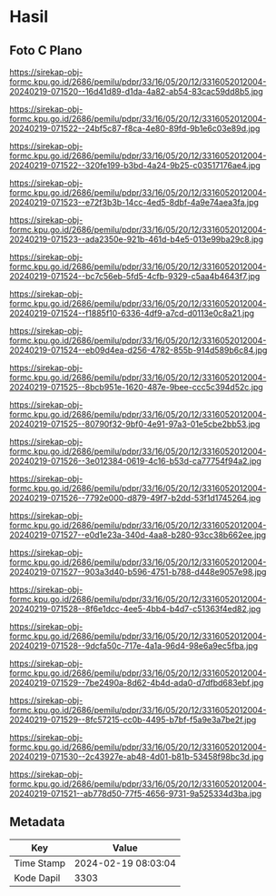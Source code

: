 # Hasil

## Foto C Plano

https://sirekap-obj-formc.kpu.go.id/2686/pemilu/pdpr/33/16/05/20/12/3316052012004-20240219-071520--16d41d89-d1da-4a82-ab54-83cac59dd8b5.jpg

https://sirekap-obj-formc.kpu.go.id/2686/pemilu/pdpr/33/16/05/20/12/3316052012004-20240219-071522--24bf5c87-f8ca-4e80-89fd-9b1e6c03e89d.jpg

https://sirekap-obj-formc.kpu.go.id/2686/pemilu/pdpr/33/16/05/20/12/3316052012004-20240219-071522--320fe199-b3bd-4a24-9b25-c03517176ae4.jpg

https://sirekap-obj-formc.kpu.go.id/2686/pemilu/pdpr/33/16/05/20/12/3316052012004-20240219-071523--e72f3b3b-14cc-4ed5-8dbf-4a9e74aea3fa.jpg

https://sirekap-obj-formc.kpu.go.id/2686/pemilu/pdpr/33/16/05/20/12/3316052012004-20240219-071523--ada2350e-921b-461d-b4e5-013e99ba29c8.jpg

https://sirekap-obj-formc.kpu.go.id/2686/pemilu/pdpr/33/16/05/20/12/3316052012004-20240219-071524--bc7c56eb-5fd5-4cfb-9329-c5aa4b4643f7.jpg

https://sirekap-obj-formc.kpu.go.id/2686/pemilu/pdpr/33/16/05/20/12/3316052012004-20240219-071524--f1885f10-6336-4df9-a7cd-d0113e0c8a21.jpg

https://sirekap-obj-formc.kpu.go.id/2686/pemilu/pdpr/33/16/05/20/12/3316052012004-20240219-071524--eb09d4ea-d256-4782-855b-914d589b6c84.jpg

https://sirekap-obj-formc.kpu.go.id/2686/pemilu/pdpr/33/16/05/20/12/3316052012004-20240219-071525--8bcb951e-1620-487e-9bee-ccc5c394d52c.jpg

https://sirekap-obj-formc.kpu.go.id/2686/pemilu/pdpr/33/16/05/20/12/3316052012004-20240219-071525--80790f32-9bf0-4e91-97a3-01e5cbe2bb53.jpg

https://sirekap-obj-formc.kpu.go.id/2686/pemilu/pdpr/33/16/05/20/12/3316052012004-20240219-071526--3e012384-0619-4c16-b53d-ca77754f94a2.jpg

https://sirekap-obj-formc.kpu.go.id/2686/pemilu/pdpr/33/16/05/20/12/3316052012004-20240219-071526--7792e000-d879-49f7-b2dd-53f1d1745264.jpg

https://sirekap-obj-formc.kpu.go.id/2686/pemilu/pdpr/33/16/05/20/12/3316052012004-20240219-071527--e0d1e23a-340d-4aa8-b280-93cc38b662ee.jpg

https://sirekap-obj-formc.kpu.go.id/2686/pemilu/pdpr/33/16/05/20/12/3316052012004-20240219-071527--903a3d40-b596-4751-b788-d448e9057e98.jpg

https://sirekap-obj-formc.kpu.go.id/2686/pemilu/pdpr/33/16/05/20/12/3316052012004-20240219-071528--8f6e1dcc-4ee5-4bb4-b4d7-c51363f4ed82.jpg

https://sirekap-obj-formc.kpu.go.id/2686/pemilu/pdpr/33/16/05/20/12/3316052012004-20240219-071528--9dcfa50c-717e-4a1a-96d4-98e6a9ec5fba.jpg

https://sirekap-obj-formc.kpu.go.id/2686/pemilu/pdpr/33/16/05/20/12/3316052012004-20240219-071529--7be2490a-8d62-4b4d-ada0-d7dfbd683ebf.jpg

https://sirekap-obj-formc.kpu.go.id/2686/pemilu/pdpr/33/16/05/20/12/3316052012004-20240219-071529--8fc57215-cc0b-4495-b7bf-f5a9e3a7be2f.jpg

https://sirekap-obj-formc.kpu.go.id/2686/pemilu/pdpr/33/16/05/20/12/3316052012004-20240219-071530--2c43927e-ab48-4d01-b81b-53458f98bc3d.jpg

https://sirekap-obj-formc.kpu.go.id/2686/pemilu/pdpr/33/16/05/20/12/3316052012004-20240219-071521--ab778d50-77f5-4656-9731-9a525334d3ba.jpg


## Metadata

| Key        | Value               |
| ---------- | ------------------- |
| Time Stamp | 2024-02-19 08:03:04 |
| Kode Dapil | 3303                |



